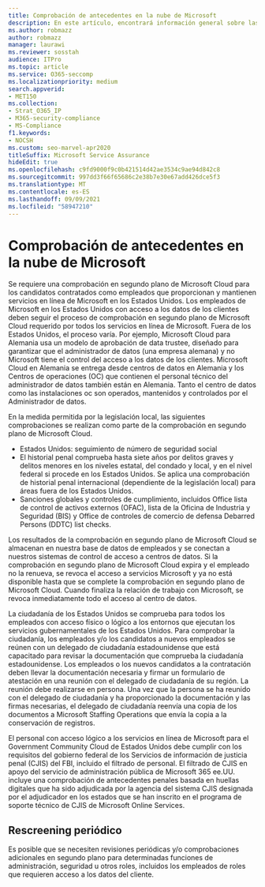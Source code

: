 ```yaml
---
title: Comprobación de antecedentes en la nube de Microsoft
description: En este artículo, encontrará información general sobre las prácticas de filtrado de personal de Microsoft para Microsoft 365.
ms.author: robmazz
author: robmazz
manager: laurawi
ms.reviewer: sosstah
audience: ITPro
ms.topic: article
ms.service: O365-seccomp
ms.localizationpriority: medium
search.appverid:
- MET150
ms.collection:
- Strat_O365_IP
- M365-security-compliance
- MS-Compliance
f1.keywords:
- NOCSH
ms.custom: seo-marvel-apr2020
titleSuffix: Microsoft Service Assurance
hideEdit: true
ms.openlocfilehash: c9fd9000f9c0b421514d42ae3534c9ae94d842c8
ms.sourcegitcommit: 997dd3f66f65686c2e38b7e30e67add426dce5f3
ms.translationtype: MT
ms.contentlocale: es-ES
ms.lasthandoff: 09/09/2021
ms.locfileid: "58947210"
---
```

# <a name="microsoft-cloud-background-check"></a>Comprobación de antecedentes en la nube de Microsoft

Se requiere una comprobación en segundo plano de Microsoft Cloud para los candidatos contratados como empleados que proporcionan y mantienen servicios en línea de Microsoft en los Estados Unidos. Los empleados de Microsoft en los Estados Unidos con acceso a los datos de los clientes deben seguir el proceso de comprobación en segundo plano de Microsoft Cloud requerido por todos los servicios en línea de Microsoft. Fuera de los Estados Unidos, el proceso varía. Por ejemplo, Microsoft Cloud para Alemania usa un modelo de aprobación de data trustee, diseñado para garantizar que el administrador de datos (una empresa alemana) y no Microsoft tiene el control del acceso a los datos de los clientes. Microsoft Cloud en Alemania se entrega desde centros de datos en Alemania y los Centros de operaciones (OC) que contienen el personal técnico del administrador de datos también están en Alemania. Tanto el centro de datos como las instalaciones oc son operados, mantenidos y controlados por el Administrador de datos.

En la medida permitida por la legislación local, las siguientes comprobaciones se realizan como parte de la comprobación en segundo plano de Microsoft Cloud.

- Estados Unidos: seguimiento de número de seguridad social
- El historial penal comprueba hasta siete años por delitos graves y delitos menores en los niveles estatal, del condado y local, y en el nivel federal si procede en los Estados Unidos. Se aplica una comprobación de historial penal internacional (dependiente de la legislación local) para áreas fuera de los Estados Unidos.
- Sanciones globales y controles de cumplimiento, incluidos Office lista de control de activos externos (OFAC), lista de la Oficina de Industria y Seguridad (BIS) y Office de controles de comercio de defensa Debarred Persons (DDTC) list checks.

Los resultados de la comprobación en segundo plano de Microsoft Cloud se almacenan en nuestra base de datos de empleados y se conectan a nuestros sistemas de control de acceso a centros de datos. Si la comprobación en segundo plano de Microsoft Cloud expira y el empleado no la renueva, se revoca el acceso a servicios Microsoft y ya no está disponible hasta que se complete la comprobación en segundo plano de Microsoft Cloud. Cuando finaliza la relación de trabajo con Microsoft, se revoca inmediatamente todo el acceso al centro de datos.

La ciudadanía de los Estados Unidos se comprueba para todos los empleados con acceso físico o lógico a los entornos que ejecutan los servicios gubernamentales de los Estados Unidos. Para comprobar la ciudadanía, los empleados y/o los candidatos a nuevos empleados se reúnen con un delegado de ciudadanía estadounidense que está capacitado para revisar la documentación que comprueba la ciudadanía estadounidense. Los empleados o los nuevos candidatos a la contratación deben llevar la documentación necesaria y firmar un formulario de atestación en una reunión con el delegado de ciudadanía de su región. La reunión debe realizarse en persona. Una vez que la persona se ha reunido con el delegado de ciudadanía y ha proporcionado la documentación y las firmas necesarias, el delegado de ciudadanía reenvía una copia de los documentos a Microsoft Staffing Operations que envía la copia a la conservación de registros.

El personal con acceso lógico a los servicios en línea de Microsoft para el Government Community Cloud de [](https://www.fbi.gov/services/cjis) Estados Unidos debe cumplir con los requisitos del gobierno federal de los Servicios de información de justicia penal (CJIS) del FBI, incluido el filtrado de personal. El filtrado de CJIS en apoyo del servicio de administración pública de Microsoft 365 ee.UU. incluye una comprobación de [](https://blogs.office.com/2013/10/23/california-and-microsoft-sign-cjis-security-policy-agreement/) antecedentes penales basada en huellas digitales que ha sido adjudicada por la agencia del sistema CJIS designada por el adjudicador en los estados que se han inscrito en el programa de soporte técnico de CJIS de Microsoft Online Services.

## <a name="periodic-rescreening"></a>Rescreening periódico

Es posible que se necesiten revisiones periódicas y/o comprobaciones adicionales en segundo plano para determinadas funciones de administración, seguridad u otros roles, incluidos los empleados de roles que requieren acceso a los datos del cliente.